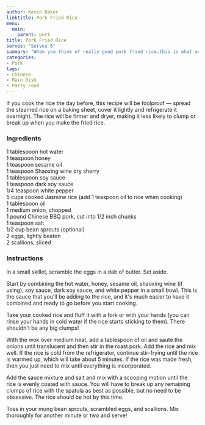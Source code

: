 ```yaml
---
author: Kevin Baker
linktitle: Pork Fried Rice
menu:
  main:
    parent: pork
title: Pork Fried Rice
serves: "Serves 6"
summary: "When you think of really good pork fried rice…this is what you’re thinking of."
categories:
- Pork
tags: 
- Chinese
- Main Dish
- Party Food
---
```

If you cook the rice the day before, this recipe will be foolproof — spread the steamed rice on a baking sheet, cover it lightly and refrigerate it overnight. The rice will be firmer and dryer, making it less likely to clump or break up when you make the fried rice.

### Ingredients

<div class="ingredient-list">

1 tablespoon hot water  
1 teaspoon honey  
1 teaspoon sesame oil  
1 teaspoon Shaoxing wine dry sherry  
1 tablespoon soy sauce   
1 teaspoon dark soy sauce   
1/4 teaspoon white pepper   
5 cups cooked Jasmine rice (add 1 teaspoon oil to rice when cooking)   
1 tablespoon oil   
1 medium onion, chopped  
1 pound Chinese BBQ pork, cut into 1/2 inch chunks  
1 teaspoon salt   
1/2 cup bean sprouts (optional)  
2 eggs, lightly beaten  
2 scallions, sliced   

</div>

### Instructions
In a small skillet, scramble the eggs in a dab of butter. Set aside.

Start by combining the hot water, honey, sesame oil, shaoxing wine (if using), soy sauce, dark soy sauce, and white pepper in a small bowl. This is the sauce that you'll be adding to the rice, and it's much easier to have it combined and ready to go before you start cooking. 

Take your cooked rice and fluff it with a fork or with your hands (you can rinse your hands in cold water if the rice starts sticking to them). There shouldn't be any big clumps! 

With the wok over medium heat, add a tablespoon of oil and sauté the onions until translucent and then stir in the roast pork. Add the rice and mix well. If the rice is cold from the refrigerator, continue stir-frying until the rice is warmed up, which will take about 5 minutes. If the rice was made fresh, then you just need to mix until everything is incorporated. 

Add the sauce mixture and salt and mix with a scooping motion until the rice is evenly coated with sauce. You will have to break up any remaining clumps of rice with the spatula as best as possible, but no need to be obsessive. The rice should be hot by this time. 

Toss in your mung bean sprouts, scrambled eggs, and scallions. Mix thoroughly for another minute or two and serve! 